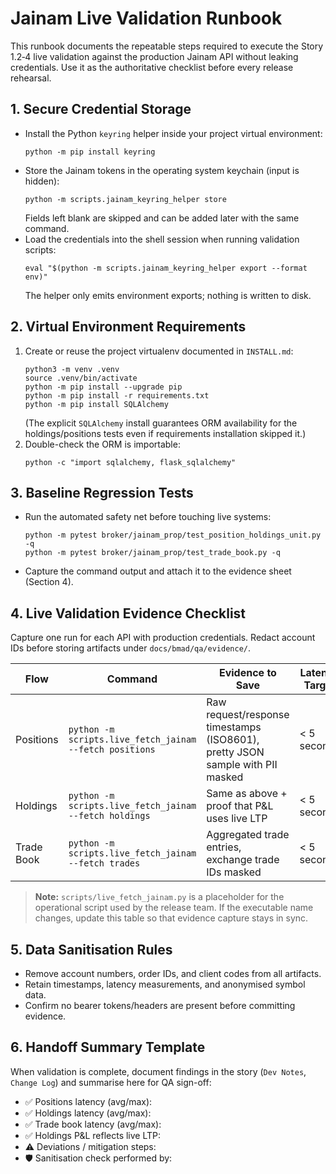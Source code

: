 # Jainam Live Validation Runbook

This runbook documents the repeatable steps required to execute the Story 1.2‑4
live validation against the production Jainam API without leaking credentials.
Use it as the authoritative checklist before every release rehearsal.

## 1. Secure Credential Storage

- Install the Python `keyring` helper inside your project virtual environment:
  ```
  python -m pip install keyring
  ```
- Store the Jainam tokens in the operating system keychain (input is hidden):
  ```
  python -m scripts.jainam_keyring_helper store
  ```
  Fields left blank are skipped and can be added later with the same command.
- Load the credentials into the shell session when running validation scripts:
  ```
  eval "$(python -m scripts.jainam_keyring_helper export --format env)"
  ```
  The helper only emits environment exports; nothing is written to disk.

## 2. Virtual Environment Requirements

1. Create or reuse the project virtualenv documented in `INSTALL.md`:
   ```
   python3 -m venv .venv
   source .venv/bin/activate
   python -m pip install --upgrade pip
   python -m pip install -r requirements.txt
   python -m pip install SQLAlchemy
   ```
   (The explicit `SQLAlchemy` install guarantees ORM availability for the
   holdings/positions tests even if requirements installation skipped it.)
2. Double-check the ORM is importable:
   ```
   python -c "import sqlalchemy, flask_sqlalchemy"
   ```

## 3. Baseline Regression Tests

- Run the automated safety net before touching live systems:
  ```
  python -m pytest broker/jainam_prop/test_position_holdings_unit.py -q
  python -m pytest broker/jainam_prop/test_trade_book.py -q
  ```
- Capture the command output and attach it to the evidence sheet (Section 4).

## 4. Live Validation Evidence Checklist

Capture one run for each API with production credentials. Redact account IDs
before storing artifacts under `docs/bmad/qa/evidence/`.

| Flow | Command | Evidence to Save | Latency Target |
|------|---------|------------------|----------------|
| Positions | `python -m scripts.live_fetch_jainam --fetch positions` | Raw request/response timestamps (ISO8601), pretty JSON sample with PII masked | < 5 seconds |
| Holdings  | `python -m scripts.live_fetch_jainam --fetch holdings`  | Same as above + proof that P&L uses live LTP | < 5 seconds |
| Trade Book | `python -m scripts.live_fetch_jainam --fetch trades`   | Aggregated trade entries, exchange trade IDs masked | < 5 seconds |

> **Note:** `scripts/live_fetch_jainam.py` is a placeholder for the operational
> script used by the release team. If the executable name changes, update this
> table so that evidence capture stays in sync.

## 5. Data Sanitisation Rules

- Remove account numbers, order IDs, and client codes from all artifacts.
- Retain timestamps, latency measurements, and anonymised symbol data.
- Confirm no bearer tokens/headers are present before committing evidence.

## 6. Handoff Summary Template

When validation is complete, document findings in the story (`Dev Notes`,
`Change Log`) and summarise here for QA sign-off:

- ✅ Positions latency (avg/max):
- ✅ Holdings latency (avg/max):
- ✅ Trade book latency (avg/max):
- ✅ Holdings P&L reflects live LTP:
- ⚠️ Deviations / mitigation steps:
- 🛡 Sanitisation check performed by:

